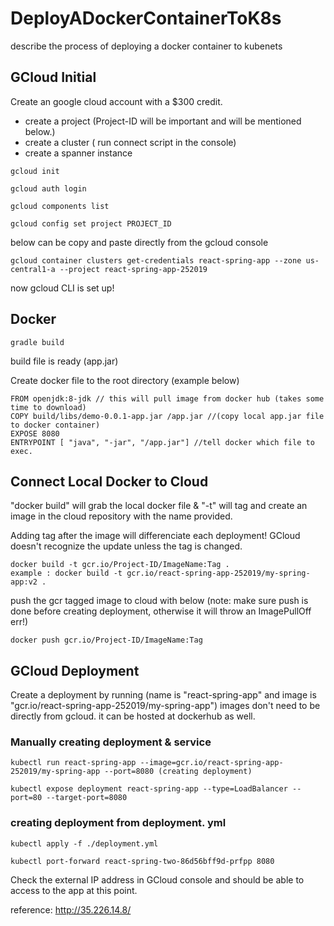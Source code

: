 # DeployADockerContainerToK8s
describe the process of deploying a docker container to kubenets

## GCloud Initial 
Create an google cloud account with a $300 credit. 
- create a project (Project-ID will be important and will be mentioned below.)
- create a cluster ( run connect script in the console)
- create a spanner instance

```
gcloud init
```

```
gcloud auth login
```
```
gcloud components list
```
```
gcloud config set project PROJECT_ID
```
below can be copy and paste directly from the gcloud console
```
gcloud container clusters get-credentials react-spring-app --zone us-central1-a --project react-spring-app-252019
```

now gcloud CLI is set up!

## Docker
```
gradle build
```
build file is ready (app.jar)

Create docker file to the root directory (example below)
```
FROM openjdk:8-jdk // this will pull image from docker hub (takes some time to download)
COPY build/libs/demo-0.0.1-app.jar /app.jar //(copy local app.jar file to docker container)
EXPOSE 8080
ENTRYPOINT [ "java", "-jar", "/app.jar"] //tell docker which file to exec.
```

## Connect Local Docker to Cloud 

"docker build" will grab the local docker file & "-t" will tag and create an image in the cloud repository with the name provided.

Adding tag after the image will differenciate each deployment! GCloud doesn't recognize the update unless the tag is changed.

```
docker build -t gcr.io/Project-ID/ImageName:Tag .
example : docker build -t gcr.io/react-spring-app-252019/my-spring-app:v2 .
```
push the gcr tagged image to cloud with below
(note: make sure push is done before creating deployment, otherwise it will throw an ImagePullOff err!) 
```
docker push gcr.io/Project-ID/ImageName:Tag
```

## GCloud Deployment
Create a deployment by running (name is "react-spring-app" and image is "gcr.io/react-spring-app-252019/my-spring-app")
images don't need to be directly from gcloud. it can be hosted at dockerhub as well.
### Manually creating deployment & service
```
kubectl run react-spring-app --image=gcr.io/react-spring-app-252019/my-spring-app --port=8080 (creating deployment)
```
```
kubectl expose deployment react-spring-app --type=LoadBalancer --port=80 --target-port=8080
```
### creating deployment from deployment. yml
```
kubectl apply -f ./deployment.yml
```

```
kubectl port-forward react-spring-two-86d56bff9d-prfpp 8080
```
Check the external IP address in GCloud console and should be able to access to the app at this point.

reference:
http://35.226.14.8/
